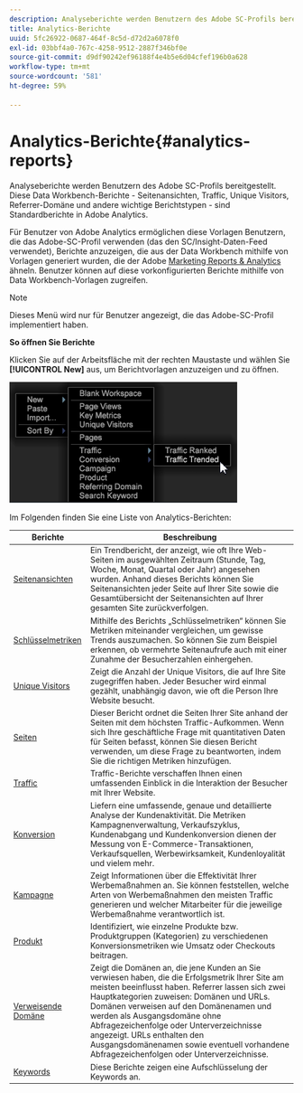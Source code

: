 ```yaml
---
description: Analyseberichte werden Benutzern des Adobe SC-Profils bereitgestellt. Diese Data Workbench-Berichte - Seitenansichten, Traffic, Unique Visitors, Referrer-Domäne und andere wichtige Berichtstypen - sind Standardberichte in Adobe Analytics.
title: Analytics-Berichte
uuid: 5fc26922-0687-464f-8c5d-d72d2a6078f0
exl-id: 03bbf4a0-767c-4258-9512-2887f346bf0e
source-git-commit: d9df90242ef96188f4e4b5e6d04cfef196b0a628
workflow-type: tm+mt
source-wordcount: '581'
ht-degree: 59%

---
```


# Analytics-Berichte{#analytics-reports}

Analyseberichte werden Benutzern des Adobe SC-Profils bereitgestellt. Diese Data Workbench-Berichte - Seitenansichten, Traffic, Unique Visitors, Referrer-Domäne und andere wichtige Berichtstypen - sind Standardberichte in Adobe Analytics.

Für Benutzer von Adobe Analytics ermöglichen diese Vorlagen Benutzern, die das Adobe-SC-Profil verwenden (das den SC/Insight-Daten-Feed verwendet), Berichte anzuzeigen, die aus der Data Workbench mithilfe von Vorlagen generiert wurden, die der Adobe [Marketing Reports &amp; Analytics](http://www.adobe.com/solutions/digital-analytics/marketing-reports-analytics.html?promoid=KAUCM) ähneln. Benutzer können auf diese vorkonfigurierten Berichte mithilfe von Data Workbench-Vorlagen zugreifen.

>[!NOTE]
>
>Dieses Menü wird nur für Benutzer angezeigt, die das Adobe-SC-Profil implementiert haben.

**So öffnen Sie Berichte**

Klicken Sie auf der Arbeitsfläche mit der rechten Maustaste und wählen Sie **[!UICONTROL New]** aus, um Berichtvorlagen anzuzeigen und zu öffnen.

![](assets/template_reports.png)

Im Folgenden finden Sie eine Liste von Analytics-Berichten:

| Berichte | Beschreibung |
|---|---|
| [Seitenansichten](https://docs.adobe.com/content/help/de-DE/analytics/components/variables/dimensions-reports/reports-page-views.html) | Ein Trendbericht, der anzeigt, wie oft Ihre Web-Seiten im ausgewählten Zeitraum (Stunde, Tag, Woche, Monat, Quartal oder Jahr) angesehen wurden. Anhand dieses Berichts können Sie Seitenansichten jeder Seite auf Ihrer Site sowie die Gesamtübersicht der Seitenansichten auf Ihrer gesamten Site zurückverfolgen. |
| [Schlüsselmetriken](https://docs.adobe.com/help/en/analytics/components/variables/dimensions-reports/reports-key-metrics.html) | Mithilfe des Berichts „Schlüsselmetriken“ können Sie Metriken miteinander vergleichen, um gewisse Trends auszumachen. So können Sie zum Beispiel erkennen, ob vermehrte Seitenaufrufe auch mit einer Zunahme der Besucherzahlen einhergehen. |
| [Unique Visitors](https://docs.adobe.com/content/help/de-DE/analytics/components/metrics/unique-visitors.html) | Zeigt die Anzahl der Unique Visitors, die auf Ihre Site zugegriffen haben. Jeder Besucher wird einmal gezählt, unabhängig davon, wie oft die Person Ihre Website besucht. |
| [Seiten](https://docs.adobe.com/content/help/en/analytics/components/variables/dimensions-reports/reports-pages.html) | Dieser Bericht ordnet die Seiten Ihrer Site anhand der Seiten mit dem höchsten Traffic-Aufkommen. Wenn sich Ihre geschäftliche Frage mit quantitativen Daten für Seiten befasst, können Sie diesen Bericht verwenden, um diese Frage zu beantworten, indem Sie die richtigen Metriken hinzufügen. |
| [Traffic](https://docs.adobe.com/help/en/analytics/components/variables/dimensions-reports/reports-traffic.html) | Traffic-Berichte verschaffen Ihnen einen umfassenden Einblick in die Interaktion der Besucher mit Ihrer Website. |
| [Konversion](https://docs.adobe.com/content/help/de-DE/analytics/components/dimensions/evar.html) | Liefern eine umfassende, genaue und detaillierte Analyse der Kundenaktivität. Die Metriken Kampagnenverwaltung, Verkaufszyklus, Kundenabgang und Kundenkonversion dienen der Messung von E-Commerce-Transaktionen, Verkaufsquellen, Werbewirksamkeit, Kundenloyalität und vielem mehr. |
| [Kampagne](https://docs.adobe.com/content/help/en/analytics/components/variables/dimensions-reports/reports-campaigns.html) | Zeigt Informationen über die Effektivität Ihrer Werbemaßnahmen an. Sie können feststellen, welche Arten von Werbemaßnahmen den meisten Traffic generieren und welcher Mitarbeiter für die jeweilige Werbemaßnahme verantwortlich ist. |
| [Produkt](https://docs.adobe.com/content/help/de-DE/analytics/components/variables/dimensions-reports/reports-products.html) | Identifiziert, wie einzelne Produkte bzw. Produktgruppen (Kategorien) zu verschiedenen Konversionsmetriken wie Umsatz oder Checkouts beitragen. |
| [Verweisende Domäne](https://docs.adobe.com/content/help/en/analytics/components/variables/dimensions-reports/reports-referring-domains.html) | Zeigt die Domänen an, die jene Kunden an Sie verwiesen haben, die die Erfolgsmetrik Ihrer Site am meisten beeinflusst haben. Referrer lassen sich zwei Hauptkategorien zuweisen: Domänen und URLs. Domänen verweisen auf den Domänenamen und werden als Ausgangsdomäne ohne Abfragezeichenfolge oder Unterverzeichnisse angezeigt. URLs enthalten den Ausgangsdomänenamen sowie eventuell vorhandene Abfragezeichenfolgen oder Unterverzeichnisse. |
| [Keywords](https://docs.adobe.com/content/help/en/analytics/components/variables/dimensions-reports/reports-search-keywords.html) | Diese Berichte zeigen eine Aufschlüsselung der Keywords an. |
